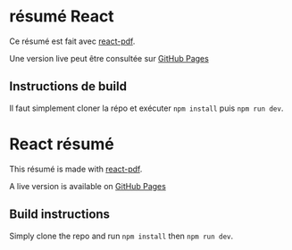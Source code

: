 # résumé React 
Ce résumé est fait avec [react-pdf](https://react-pdf.org/).

Une version live peut être consultée sur [GitHub Pages](https://flmontpetit.github.io/resume/)

## Instructions de build
Il faut simplement cloner la répo et exécuter `npm install` puis `npm run dev`.

# React résumé
This résumé is made with [react-pdf](https://react-pdf.org/).

A live version is available on [GitHub Pages](https://flmontpetit.github.io/resume/)

## Build instructions
Simply clone the repo and run `npm install` then `npm run dev`.
